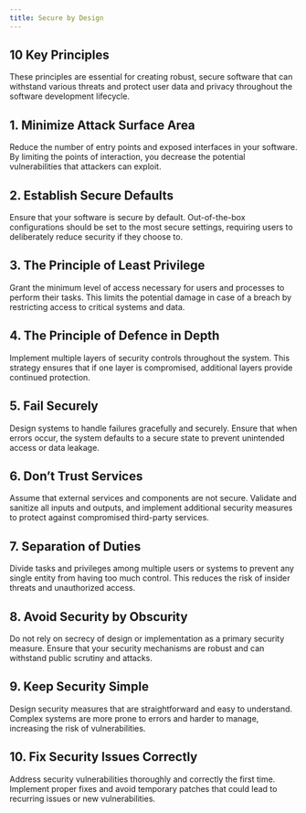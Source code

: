 ```yaml
---
title: Secure by Design
---
```


## 10 Key Principles

These principles are essential for creating robust, secure software that can withstand various threats and protect user data and privacy throughout the software development lifecycle.

## 1. Minimize Attack Surface Area
Reduce the number of entry points and exposed interfaces in your software. By limiting the points of interaction, you decrease the potential vulnerabilities that attackers can exploit.

## 2. Establish Secure Defaults
Ensure that your software is secure by default. Out-of-the-box configurations should be set to the most secure settings, requiring users to deliberately reduce security if they choose to.

## 3. The Principle of Least Privilege
Grant the minimum level of access necessary for users and processes to perform their tasks. This limits the potential damage in case of a breach by restricting access to critical systems and data.

## 4. The Principle of Defence in Depth
Implement multiple layers of security controls throughout the system. This strategy ensures that if one layer is compromised, additional layers provide continued protection.

## 5. Fail Securely
Design systems to handle failures gracefully and securely. Ensure that when errors occur, the system defaults to a secure state to prevent unintended access or data leakage.

## 6. Don’t Trust Services
Assume that external services and components are not secure. Validate and sanitize all inputs and outputs, and implement additional security measures to protect against compromised third-party services.

## 7. Separation of Duties
Divide tasks and privileges among multiple users or systems to prevent any single entity from having too much control. This reduces the risk of insider threats and unauthorized access.

## 8. Avoid Security by Obscurity
Do not rely on secrecy of design or implementation as a primary security measure. Ensure that your security mechanisms are robust and can withstand public scrutiny and attacks.

## 9. Keep Security Simple
Design security measures that are straightforward and easy to understand. Complex systems are more prone to errors and harder to manage, increasing the risk of vulnerabilities.

## 10. Fix Security Issues Correctly
Address security vulnerabilities thoroughly and correctly the first time. Implement proper fixes and avoid temporary patches that could lead to recurring issues or new vulnerabilities.

